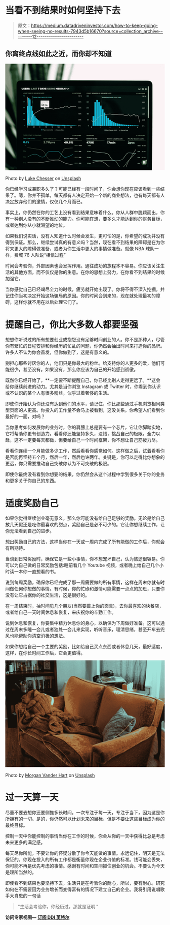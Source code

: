 # 当看不到结果时如何坚持下去

> 原文：<https://medium.datadriveninvestor.com/how-to-keep-going-when-seeing-no-results-7943d5b16670?source=collection_archive---------12----------------------->

## 你离终点线如此之近，而你却不知道

![](img/dca72570aebeab9e78a394399d4ab610.png)

Photo by [Luke Chesser](https://unsplash.com/@lukechesser?utm_source=medium&utm_medium=referral) on [Unsplash](https://unsplash.com?utm_source=medium&utm_medium=referral)

你已经学习或兼职多久了？可能已经有一段时间了，你会想你现在应该看到一些结果了。嗯，你并不孤单，每天都有人决定开始一个新的商业想法，也有每天都有人决定放弃他们的激情，仅仅几个月而已。

事实上，你仍然在你的工艺上没有看到结果意味着什么。你从人群中脱颖而出，你有一种别人没有的不断推动的能力。你可能在想，要多久才能达到你的财务目标，或者达到你从小就渴望的地位。

如果我们说实话，没有人知道什么时候会发生，更可怕的是，你希望的成功并没有得到保证。那么，继续尝试真的有意义吗？当然，现在看不到结果的障碍是在为你将来更大的障碍做准备，或者为你生活中更大的事情做准备。就像 NBA 球队一样，费城 76 人队说“相信过程”

时间会考验你，外部因素也会发挥作用。通往成功的旅程本不容易。你应该关注生活的其他方面，而不仅仅是你的生意。在你的思想上努力，在你看不到结果的时候加强它。

当你感觉自己已经竭尽全力的时候，疲劳就开始出现了。你将不得不深入挖掘，并记住你当初决定开始这场骗局的原因。你的时间会到来的，现在就处理最初的障碍，这样你就不用在以后处理它们了。

# 提醒自己，你比大多数人都要坚强

想想你听说过的所有想要创业或抱怨没有足够时间创业的人。你不是那种人，尽管你有繁忙的日程安排和你经历的忙乱的问题，你仍然会抽出时间来打造你的品牌。许多人不认为你会首发，但你做到了，这是有意义的。

别担心那些讨厌你的人，他们只是你最大的粉丝。给支持你的人更多的爱，他们可能很少，甚至没有。如果没有，那么你应该为自己的开始感到骄傲。

既然你已经开始了，**一定要不断提醒自己，你已经比别人走得更远了。**这会给你继续前进的动力。尤其是当你浏览 Instagram 或 Twitter 时，你看到你认识或不认识的某个人有很多粉丝，似乎过着奢侈的生活。

即使你开始认为你还没有达到他们的水平，请记住，你比那些通过手机浏览相同类型页面的人更高。你投入的工作量不会马上被看到，这没关系。你希望人们看到你最好的一面，对吗？

当你思考如何发展你的业务时，你的肩膀上总是要有一个芯片，它让你脚踏实地，它将帮助你更有创造力。看看你还能坚持多久，没错，挑战自己的极限。全力以赴，这不一定要每天都做，但要给自己一个时间框架，你不想让自己筋疲力尽。

看看你连续一个月能做多少工作，然后看看你感觉如何。这样做之后，试着看看你是否能再坚持五个月，然后一年，然后也许两年。关键是，你可以走得比你想象的更远，你只需要推动自己突破你认为不可突破的极限。

即使你最终没有看到你想要的结果，你仍然会从这个过程中学到很多关于你的业务和更多关于你自己的东西。

# 适度奖励自己

如果你觉得继续创业毫无意义，那么你可能没有给自己足够的奖励。无论是给自己放几天假还是吃你最喜欢的甜点，奖励自己是必不可少的。它让你想继续工作，让你无法看到自己的进步。

想出奖励自己的方法，这样当你在一天或一周内完成了所有能做的工作后，你就会有所期待。

当谈到日常奖励时，确保它是一些小事情，你不想宠坏自己，认为旅途很容易。你可以为自己做的日常奖励包括:睡前看几个 Youtube 视频，或者晚上给自己几个小时读一本你一直想看的书。

说到每周奖励，确保你已经完成了那一周需要做的所有事情，这样在周末你就有时间做任何你想做的事情。有时候，你的忙碌和激情可能需要一点点的加班，只要你没有让它占据你的社交生活，这是很好的。

在一周结束时，抽时间见几个朋友(当然要戴上你的面具)，去你最喜欢的快餐店，或者给自己一天时间休息和恢复，来庆祝你的辛勤工作。

说到休息和恢复，你要集中精力休息你的身心，以确保为下周做好准备。这可以通过在周末多睡一会儿或者独处一会儿来实现，听听音乐，理清思绪，甚至开车去兜风也能帮助你清空消极的想法。

如果你想给自己一个主要的奖励，比如给自己买点东西或者休息几天，最好适度，这样，在你长时间工作后，它会更值得。

![](img/162aa69409380312ca152bdd2e1b4b7e.png)

Photo by [Morgan Vander Hart](https://unsplash.com/@bitter_fruitt?utm_source=medium&utm_medium=referral) on [Unsplash](https://unsplash.com?utm_source=medium&utm_medium=referral)

# 过一天算一天

尽量不要去想你还要侧推多长时间。一次专注于每一天，专注于当下，因为这是你所拥有的一切。是的，你仍然可以计划未来的目标，但是不要让这些目标成为你的最终目标。

控制一天中你能控制的事情当你在工作的时候，你会从你的一天中获得比总是考虑未来更多的满足感。

每天尽你所能，不要让你的怀疑分散了你今天能做的事情。永远记住，明天是无法保证的。你现在投入的所有工作都是衡量你现在企业价值的标准。钱可能会丢失，你可能不再是优先考虑的事情。感谢有时间和空间抓住创业的机会。不要认为今天是理所当然的。

即使看不到结果也要坚持下去，生活只是在考验你的耐心，所以，要有耐心。研究如何在不需要因为业务增长而变得富有的情况下建立自己的企业。我将引用说唱歌手大肖恩的一句话

> "生活会考验你，你经历过，那就是证明."

**访问专家视图—** [**订阅 DDI 英特尔**](https://datadriveninvestor.com/ddi-intel)